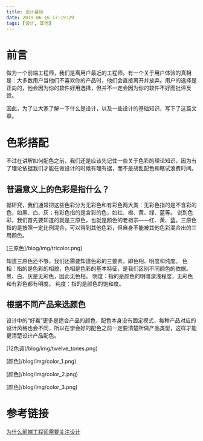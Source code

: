 ```yaml
---
title: 设计基础
date: 2019-06-16 17:19:29
tags: [设计, 其他]
---
```


# 前言

做为一个前端工程师，我们是离用户最近的工程师。有一个关于用户体验的真相是：大多数用户当他们不喜欢你的产品时，他们会直接离开并放弃。用户的选择是正向的，他会因为你的软件好用选择，但并不一定会因为你的软件不好而批评反馈。

因此，为了让大家了解一下什么是设计，以及一些设计的基础知识，写下了这篇文章。

<!-- more -->

# 色彩搭配

不过在讲解如何配色之前，我们还是应该先记住一些关于色彩的理论知识，因为有了理论依据我们才能在做设计的时候有理有据，而不是胡乱配色和瞎试浪费时间。

## 普遍意义上的色彩是指什么？

据研究，我们通常把这些色彩分为无彩色和有彩色两大类：无彩色指的是不含彩的色，如黑、白、灰；有彩色指的是含彩的色，如红、橙、黄、绿、蓝等。
说到色彩，我们首先要知道的就是三原色，也就是颜色的老祖宗——红、黄、蓝。三原色指的是按照一定比例混合，可以得到其他色彩，但自身不能被其他色彩混合出的三用颜色。

[三原色]/blog/img/tricolor.png)

知道三原色还不够，我们还需要知道色彩的三要素，即色相、明度和纯度。
色相：指的是色彩的相貌，色相是色彩的基本特征，是我们区别不同颜色的依据。黑、白、灰是无彩色，因此无色相。
明度：指的是颜色的明暗深浅程度，无彩色和有彩色都有明度。
纯度：指的是颜色的饱和度。

## 根据不同产品来选颜色

设计中的“好看”更多是适合产品的颜色，配色本身没有固定模式，每种产品对应的设计风格也会不同，所以在学会好的配色之前一定要清楚所做产品类型，这样才能更清楚设计产品配色。

[12色调]/blog/img/twelve_tones.png)

[颜色]/blog/img/color_1.png)

[颜色]/blog/img/color_2.png)

[颜色]/blog/img/color_3.png)


# 参考链接

[为什么前端工程师需要关注设计](https://www.2cto.com/kf/201812/788541.html)
